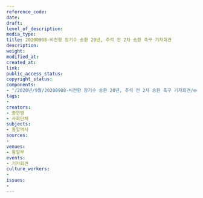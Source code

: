 ```yaml
---
reference_code: 
date: 
draft: 
level_of_description: 
media_type: 
title: 20200908-비전향 장기수 송환 20년, 추석 전 2차 송환 촉구 기자회견
description: 
weight: 
modified_at: 
created_at: 
link: 
public_access_status: 
copyright_status: 
components:
- "/2020년/9월/20200908-비전향 장기수 송환 20년, 추석 전 2차 송환 촉구 기자회견/edit_PIG3159.jpg"
tags:
- 
creators:
- 총연맹
- 사회단체
subjects:
- 통일역사
sources:
- 
venues:
- 통일부
events:
- 기자회견
culture_workers:
- 
issues:
- 
---
```

